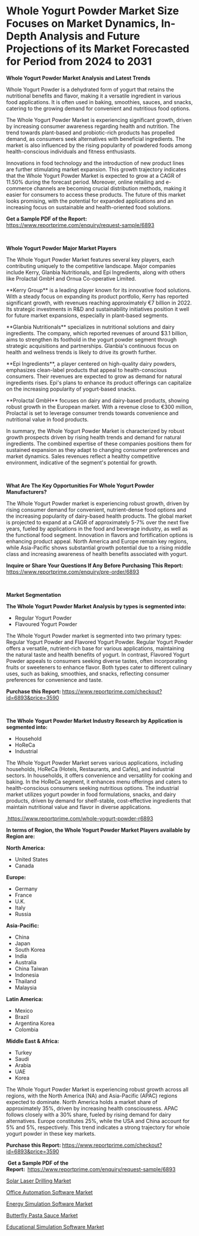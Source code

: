 <p><h1>Whole Yogurt Powder Market Size Focuses on Market Dynamics, In-Depth Analysis and Future Projections of its Market Forecasted for Period from 2024 to 2031</h1></p><p><strong>Whole Yogurt Powder Market Analysis and Latest Trends</strong></p>
<p><p>Whole Yogurt Powder is a dehydrated form of yogurt that retains the nutritional benefits and flavor, making it a versatile ingredient in various food applications. It is often used in baking, smoothies, sauces, and snacks, catering to the growing demand for convenient and nutritious food options.</p><p>The Whole Yogurt Powder Market is experiencing significant growth, driven by increasing consumer awareness regarding health and nutrition. The trend towards plant-based and probiotic-rich products has propelled demand, as consumers seek alternatives with beneficial ingredients. The market is also influenced by the rising popularity of powdered foods among health-conscious individuals and fitness enthusiasts. </p><p>Innovations in food technology and the introduction of new product lines are further stimulating market expansion. This growth trajectory indicates that the Whole Yogurt Powder Market is expected to grow at a CAGR of 11.50% during the forecast period. Moreover, online retailing and e-commerce channels are becoming crucial distribution methods, making it easier for consumers to access these products. The future of this market looks promising, with the potential for expanded applications and an increasing focus on sustainable and health-oriented food solutions.</p></p>
<p><strong>Get a Sample PDF of the Report:&nbsp;</strong> <a href="https://www.reportprime.com/enquiry/request-sample/6893">https://www.reportprime.com/enquiry/request-sample/6893</a></p>
<p>&nbsp;</p>
<p><strong>Whole Yogurt Powder Major Market Players</strong></p>
<p><p>The Whole Yogurt Powder Market features several key players, each contributing uniquely to the competitive landscape. Major companies include Kerry, Glanbia Nutritionals, and Epi Ingredients, along with others like Prolactal GmbH and Ornua Co-operative Limited.</p><p>**Kerry Group** is a leading player known for its innovative food solutions. With a steady focus on expanding its product portfolio, Kerry has reported significant growth, with revenues reaching approximately €7 billion in 2022. Its strategic investments in R&D and sustainability initiatives position it well for future market expansions, especially in plant-based segments.</p><p>**Glanbia Nutritionals** specializes in nutritional solutions and dairy ingredients. The company, which reported revenues of around $3.1 billion, aims to strengthen its foothold in the yogurt powder segment through strategic acquisitions and partnerships. Glanbia's continuous focus on health and wellness trends is likely to drive its growth further.</p><p>**Epi Ingredients**, a player centered on high-quality dairy powders, emphasizes clean-label products that appeal to health-conscious consumers. Their revenues are expected to grow as demand for natural ingredients rises. Epi's plans to enhance its product offerings can capitalize on the increasing popularity of yogurt-based snacks.</p><p>**Prolactal GmbH** focuses on dairy and dairy-based products, showing robust growth in the European market. With a revenue close to €300 million, Prolactal is set to leverage consumer trends towards convenience and nutritional value in food products.</p><p>In summary, the Whole Yogurt Powder Market is characterized by robust growth prospects driven by rising health trends and demand for natural ingredients. The combined expertise of these companies positions them for sustained expansion as they adapt to changing consumer preferences and market dynamics. Sales revenues reflect a healthy competitive environment, indicative of the segment's potential for growth.</p></p>
<p>&nbsp;</p>
<p><strong>What Are The Key Opportunities For Whole Yogurt Powder Manufacturers?</strong></p>
<p><p>The Whole Yogurt Powder market is experiencing robust growth, driven by rising consumer demand for convenient, nutrient-dense food options and the increasing popularity of dairy-based health products. The global market is projected to expand at a CAGR of approximately 5-7% over the next five years, fueled by applications in the food and beverage industry, as well as the functional food segment. Innovation in flavors and fortification options is enhancing product appeal. North America and Europe remain key regions, while Asia-Pacific shows substantial growth potential due to a rising middle class and increasing awareness of health benefits associated with yogurt.</p></p>
<p><strong>Inquire or Share Your Questions If Any Before Purchasing This Report:</strong> <a href="https://www.reportprime.com/enquiry/pre-order/6893">https://www.reportprime.com/enquiry/pre-order/6893</a></p>
<p>&nbsp;</p>
<p><strong>Market Segmentation</strong></p>
<p><strong>The Whole Yogurt Powder Market Analysis by types is segmented into:</strong></p>
<p><ul><li>Regular Yogurt Powder</li><li>Flavoured Yogurt Powder</li></ul></p>
<p><p>The Whole Yogurt Powder market is segmented into two primary types: Regular Yogurt Powder and Flavored Yogurt Powder. Regular Yogurt Powder offers a versatile, nutrient-rich base for various applications, maintaining the natural taste and health benefits of yogurt. In contrast, Flavored Yogurt Powder appeals to consumers seeking diverse tastes, often incorporating fruits or sweeteners to enhance flavor. Both types cater to different culinary uses, such as baking, smoothies, and snacks, reflecting consumer preferences for convenience and taste.</p></p>
<p><strong>Purchase this Report:&nbsp;</strong><a href="https://www.reportprime.com/checkout?id=6893&price=3590">https://www.reportprime.com/checkout?id=6893&price=3590</a></p>
<p>&nbsp;</p>
<p><strong>The Whole Yogurt Powder Market Industry Research by Application is segmented into:</strong></p>
<p><ul><li>Household</li><li>HoReCa</li><li>Industrial</li></ul></p>
<p><p>The Whole Yogurt Powder Market serves various applications, including households, HoReCa (Hotels, Restaurants, and Cafés), and industrial sectors. In households, it offers convenience and versatility for cooking and baking. In the HoReCa segment, it enhances menu offerings and caters to health-conscious consumers seeking nutritious options. The industrial market utilizes yogurt powder in food formulations, snacks, and dairy products, driven by demand for shelf-stable, cost-effective ingredients that maintain nutritional value and flavor in diverse applications.</p></p>
<p><a href="https://www.reportprime.com/whole-yogurt-powder-r6893">&nbsp;https://www.reportprime.com/whole-yogurt-powder-r6893</a></p>
<p><strong>In terms of Region, the Whole Yogurt Powder Market Players available by Region are:</strong></p>
<p>
    <p> <strong> North America: </strong>
        <ul>
            <li>United States</li>
            <li>Canada</li>
        </ul>
        </p> 
    <p> <strong> Europe: </strong>
        <ul>
            <li>Germany</li>
            <li>France</li>
            <li>U.K.</li>
            <li>Italy</li>
            <li>Russia</li>
        </ul>
        </p> 
    <p> <strong> Asia-Pacific: </strong>
        <ul>
            <li>China</li>
            <li>Japan</li>
            <li>South Korea</li>
            <li>India</li>
            <li>Australia</li>
            <li>China Taiwan</li>
            <li>Indonesia</li>
            <li>Thailand</li>
            <li>Malaysia</li>
        </ul>
        </p> 
    <p> <strong> Latin America: </strong>
        <ul>
            <li>Mexico</li>
            <li>Brazil</li>
            <li>Argentina Korea</li>
            <li>Colombia</li>
        </ul>
        </p> 
    <p> <strong> Middle East & Africa: </strong>
        <ul>
            <li>Turkey</li>
            <li>Saudi</li>
            <li>Arabia</li>
            <li>UAE</li>
            <li>Korea</li>
        </ul>
    </p>
    </p>
<p><p>The Whole Yogurt Powder Market is experiencing robust growth across all regions, with the North America (NA) and Asia-Pacific (APAC) regions expected to dominate. North America holds a market share of approximately 35%, driven by increasing health consciousness. APAC follows closely with a 30% share, fueled by rising demand for dairy alternatives. Europe constitutes 25%, while the USA and China account for 5% and 5%, respectively. This trend indicates a strong trajectory for whole yogurt powder in these key markets.</p></p>
<p><strong>Purchase this Report: </strong><a href="https://www.reportprime.com/checkout?id=6893&price=3590">https://www.reportprime.com/checkout?id=6893&price=3590</a></p>
<p>&nbsp;<strong>Get a Sample PDF of the Report:&nbsp;&nbsp;</strong><a href="https://www.reportprime.com/enquiry/request-sample/6893">https://www.reportprime.com/enquiry/request-sample/6893</a></p>
<p><strong></strong></p>
<p><p><a href="https://issuu.com/reportprime-2/docs/solar-laser-drilling-market-size-20_5117694bf593ad">Solar Laser Drilling Market</a></p><p><a href="https://medium.com/@sigridrobel_68710/emerging-trends-in-office-automation-software-market-global-outlook-and-future-prospects-from-2becdc63e8a2">Office Automation Software Market</a></p><p><a href="https://www.linkedin.com/pulse/charting-future-comprehensive-analysis-global-energy-simulation-1845c?trackingId=SFHqj69rRqK8a9cNXrxZrw%3D%3D">Energy Simulation Software Market</a></p><p><a href="https://github.com/ChristianClark406/Market-Research-Report-List-1/blob/main/butterfly-pasta-sauce-market.md">Butterfly Pasta Sauce Market</a></p><p><a href="https://www.linkedin.com/pulse/what-growth-opportunities-challenges-educational-simulation-hftuc?trackingId=DVKv9PqgRAWFOR%2F3zWaqIg%3D%3D">Educational Simulation Software Market</a></p></p>
